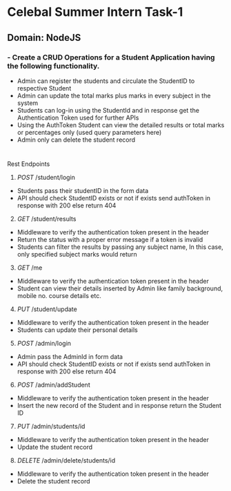 ﻿# Celebal Summer Intern Task-1
## Domain: NodeJS
### - Create a CRUD Operations for a Student Application having the following functionality.
+ Admin can register the students and circulate the StudentID to respective Student
+ Admin can update the total marks plus marks in every subject in the system
+ Students can log-in using the StudentId and in response get the Authentication 
Token used for further APIs
+ Using the AuthToken Student can view the detailed results or total marks or 
percentages only (used query parameters here)
+ Admin only can delete the student record
#
Rest Endpoints 
1. *POST* /student/login 
+ Students pass their studentID in the form data
+ API should check StudentID exists or not if exists send authToken in 
response with 200 else return 404
2. *GET* /student/results 
+ Middleware to verify the authentication token present in the header
+ Return the status with a proper error message if a token is invalid
+ Students can filter the results by passing any subject name, In this case,
only specified subject marks would return
3. *GET* /me 
+ Middleware to verify the authentication token present in the header
+ Student can view their details inserted by Admin like family background,
mobile no. course details etc.
4. *PUT* /student/update 
+ Middleware to verify the authentication token present in the header
+ Students can update their personal details 
5. *POST* /admin/login 
+ Admin pass the AdminId in form data 
+ API should check StudentID exists or not if exists send authToken in 
response with 200 else return 404 
6. *POST* /admin/addStudent 
+ Middleware to verify the authentication token present in the header
+ Insert the new record of the Student and in response return the Student 
ID
 
7. *PUT* /admin/students/id 
+ Middleware to verify the authentication token present in the header
+ Update the student record
8. *DELETE* /admin/delete/students/id 
+ Middleware to verify the authentication token present in the header
+ Delete the student record

